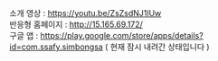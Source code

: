 소개 영상 : https://youtu.be/ZsZsdNJ1lUw      
반응형 홈페이지 : http://15.165.69.172/       
구글 앱 : https://play.google.com/store/apps/details?id=com.ssafy.simbongsa ( 현재 잠시 내려간 상태입니다 )     
